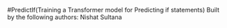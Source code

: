 #PredictIf(Training a Transformer model for Predicting if statements)
Built by the following authors:
Nishat Sultana


